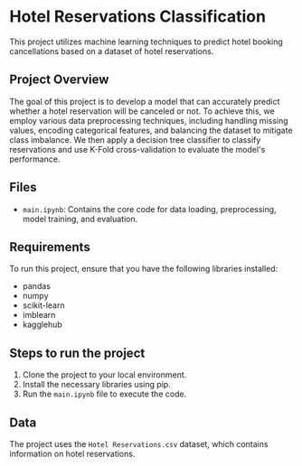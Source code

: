 # Hotel Reservations Classification

This project utilizes machine learning techniques to predict hotel booking cancellations based on a dataset of hotel reservations. 

## Project Overview

The goal of this project is to develop a model that can accurately predict whether a hotel reservation will be canceled or not. To achieve this, we employ various data preprocessing techniques, including handling missing values, encoding categorical features, and balancing the dataset to mitigate class imbalance.  We then apply a decision tree classifier to classify reservations and use K-Fold cross-validation to evaluate the model's performance.

## Files
- `main.ipynb`: Contains the core code for data loading, preprocessing, model training, and evaluation.

## Requirements

To run this project, ensure that you have the following libraries installed:

- pandas
- numpy
- scikit-learn
- imblearn
- kagglehub

## Steps to run the project

1. Clone the project to your local environment.
2. Install the necessary libraries using pip.
3. Run the `main.ipynb` file to execute the code.

## Data

The project uses the `Hotel Reservations.csv` dataset, which contains information on hotel reservations.

